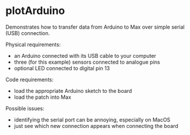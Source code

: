 # plotArduino
Demonstrates how to transfer data from Arduino to Max over simple serial (USB) connection. 

Physical requirements:
* an Arduino connected with its USB cable to your computer
* three (for this example) sensors connected to analogue pins
* optional LED connected to digital pin 13

Code requirements:
* load the appropriate Arduino sketch to the board
* load the patch into Max

Possible issues:
* identifying the serial port can be annoying, especially on MacOS
* just see which new connection appears when connecting the board
